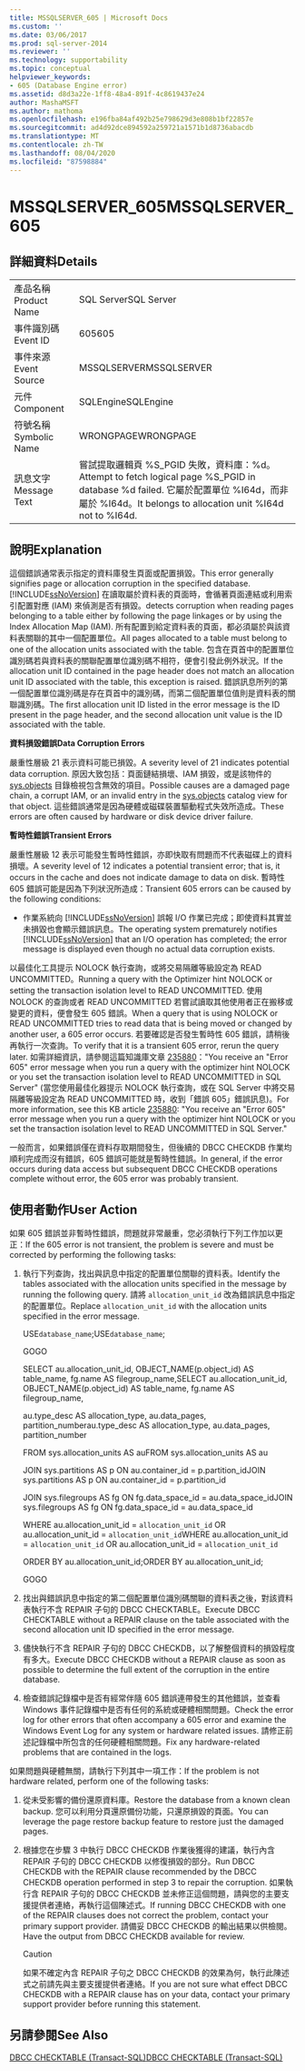 ```yaml
---
title: MSSQLSERVER_605 | Microsoft Docs
ms.custom: ''
ms.date: 03/06/2017
ms.prod: sql-server-2014
ms.reviewer: ''
ms.technology: supportability
ms.topic: conceptual
helpviewer_keywords:
- 605 (Database Engine error)
ms.assetid: d8d3a22e-1ff8-48a4-891f-4c8619437e24
author: MashaMSFT
ms.author: mathoma
ms.openlocfilehash: e196fba84af492b25e798629d3e808b1bf22857e
ms.sourcegitcommit: ad4d92dce894592a259721a1571b1d8736abacdb
ms.translationtype: MT
ms.contentlocale: zh-TW
ms.lasthandoff: 08/04/2020
ms.locfileid: "87598884"
---
```

# <a name="mssqlserver_605"></a><span data-ttu-id="19dd4-102">MSSQLSERVER_605</span><span class="sxs-lookup"><span data-stu-id="19dd4-102">MSSQLSERVER_605</span></span>
    
## <a name="details"></a><span data-ttu-id="19dd4-103">詳細資料</span><span class="sxs-lookup"><span data-stu-id="19dd4-103">Details</span></span>  
  
|||  
|-|-|  
|<span data-ttu-id="19dd4-104">產品名稱</span><span class="sxs-lookup"><span data-stu-id="19dd4-104">Product Name</span></span>|<span data-ttu-id="19dd4-105">SQL Server</span><span class="sxs-lookup"><span data-stu-id="19dd4-105">SQL Server</span></span>|  
|<span data-ttu-id="19dd4-106">事件識別碼</span><span class="sxs-lookup"><span data-stu-id="19dd4-106">Event ID</span></span>|<span data-ttu-id="19dd4-107">605</span><span class="sxs-lookup"><span data-stu-id="19dd4-107">605</span></span>|  
|<span data-ttu-id="19dd4-108">事件來源</span><span class="sxs-lookup"><span data-stu-id="19dd4-108">Event Source</span></span>|<span data-ttu-id="19dd4-109">MSSQLSERVER</span><span class="sxs-lookup"><span data-stu-id="19dd4-109">MSSQLSERVER</span></span>|  
|<span data-ttu-id="19dd4-110">元件</span><span class="sxs-lookup"><span data-stu-id="19dd4-110">Component</span></span>|<span data-ttu-id="19dd4-111">SQLEngine</span><span class="sxs-lookup"><span data-stu-id="19dd4-111">SQLEngine</span></span>|  
|<span data-ttu-id="19dd4-112">符號名稱</span><span class="sxs-lookup"><span data-stu-id="19dd4-112">Symbolic Name</span></span>|<span data-ttu-id="19dd4-113">WRONGPAGE</span><span class="sxs-lookup"><span data-stu-id="19dd4-113">WRONGPAGE</span></span>|  
|<span data-ttu-id="19dd4-114">訊息文字</span><span class="sxs-lookup"><span data-stu-id="19dd4-114">Message Text</span></span>|<span data-ttu-id="19dd4-115">嘗試提取邏輯頁 %S_PGID 失敗，資料庫：%d。</span><span class="sxs-lookup"><span data-stu-id="19dd4-115">Attempt to fetch logical page %S_PGID in database %d failed.</span></span> <span data-ttu-id="19dd4-116">它屬於配置單位 %I64d，而非屬於 %I64d。</span><span class="sxs-lookup"><span data-stu-id="19dd4-116">It belongs to allocation unit %I64d not to %I64d.</span></span>|  
  
## <a name="explanation"></a><span data-ttu-id="19dd4-117">說明</span><span class="sxs-lookup"><span data-stu-id="19dd4-117">Explanation</span></span>  
 <span data-ttu-id="19dd4-118">這個錯誤通常表示指定的資料庫發生頁面或配置損毀。</span><span class="sxs-lookup"><span data-stu-id="19dd4-118">This error generally signifies page or allocation corruption in the specified database.</span></span> [!INCLUDE[ssNoVersion](../../includes/ssnoversion-md.md)] <span data-ttu-id="19dd4-119">在讀取屬於資料表的頁面時，會循著頁面連結或利用索引配置對應 (IAM) 來偵測是否有損毀。</span><span class="sxs-lookup"><span data-stu-id="19dd4-119">detects corruption when reading pages belonging to a table either by following the page linkages or by using the Index Allocation Map (IAM).</span></span> <span data-ttu-id="19dd4-120">所有配置到給定資料表的頁面，都必須屬於與該資料表關聯的其中一個配置單位。</span><span class="sxs-lookup"><span data-stu-id="19dd4-120">All pages allocated to a table must belong to one of the allocation units associated with the table.</span></span> <span data-ttu-id="19dd4-121">包含在頁首中的配置單位識別碼若與資料表的關聯配置單位識別碼不相符，便會引發此例外狀況。</span><span class="sxs-lookup"><span data-stu-id="19dd4-121">If the allocation unit ID contained in the page header does not match an allocation unit ID associated with the table, this exception is raised.</span></span> <span data-ttu-id="19dd4-122">錯誤訊息所列的第一個配置單位識別碼是存在頁首中的識別碼，而第二個配置單位值則是資料表的關聯識別碼。</span><span class="sxs-lookup"><span data-stu-id="19dd4-122">The first allocation unit ID listed in the error message is the ID present in the page header, and the second allocation unit value is the ID associated with the table.</span></span>  
  
 <span data-ttu-id="19dd4-123">**資料損毀錯誤**</span><span class="sxs-lookup"><span data-stu-id="19dd4-123">**Data Corruption Errors**</span></span>  
  
 <span data-ttu-id="19dd4-124">嚴重性層級 21 表示資料可能已損毀。</span><span class="sxs-lookup"><span data-stu-id="19dd4-124">A severity level of 21 indicates potential data corruption.</span></span> <span data-ttu-id="19dd4-125">原因大致包括：頁面鏈結損壞、IAM 損毀，或是該物件的 [sys.objects](/sql/relational-databases/system-catalog-views/sys-objects-transact-sql) 目錄檢視包含無效的項目。</span><span class="sxs-lookup"><span data-stu-id="19dd4-125">Possible causes are a damaged page chain, a corrupt IAM, or an invalid entry in the [sys.objects](/sql/relational-databases/system-catalog-views/sys-objects-transact-sql) catalog view for that object.</span></span> <span data-ttu-id="19dd4-126">這些錯誤通常是因為硬體或磁碟裝置驅動程式失效所造成。</span><span class="sxs-lookup"><span data-stu-id="19dd4-126">These errors are often caused by hardware or disk device driver failure.</span></span>  
  
 <span data-ttu-id="19dd4-127">**暫時性錯誤**</span><span class="sxs-lookup"><span data-stu-id="19dd4-127">**Transient Errors**</span></span>  
  
 <span data-ttu-id="19dd4-128">嚴重性層級 12 表示可能發生暫時性錯誤，亦即快取有問題而不代表磁碟上的資料損壞。</span><span class="sxs-lookup"><span data-stu-id="19dd4-128">A severity level of 12 indicates a potential transient error; that is, it occurs in the cache and does not indicate damage to data on disk.</span></span> <span data-ttu-id="19dd4-129">暫時性 605 錯誤可能是因為下列狀況所造成：</span><span class="sxs-lookup"><span data-stu-id="19dd4-129">Transient 605 errors can be caused by the following conditions:</span></span>  
  
-   <span data-ttu-id="19dd4-130">作業系統向 [!INCLUDE[ssNoVersion](../../includes/ssnoversion-md.md)] 誤報 I/O 作業已完成；即使資料其實並未損毀也會顯示錯誤訊息。</span><span class="sxs-lookup"><span data-stu-id="19dd4-130">The operating system prematurely notifies [!INCLUDE[ssNoVersion](../../includes/ssnoversion-md.md)] that an I/O operation has completed; the error message is displayed even though no actual data corruption exists.</span></span>  
  
 <span data-ttu-id="19dd4-131">以最佳化工具提示 NOLOCK 執行查詢，或將交易隔離等級設定為 READ UNCOMMITTED。</span><span class="sxs-lookup"><span data-stu-id="19dd4-131">Running a query with the Optimizer hint NOLOCK or setting the transaction isolation level to READ UNCOMMITTED.</span></span> <span data-ttu-id="19dd4-132">使用 NOLOCK 的查詢或者 READ UNCOMMITTED 若嘗試讀取其他使用者正在搬移或變更的資料，便會發生 605 錯誤。</span><span class="sxs-lookup"><span data-stu-id="19dd4-132">When a query that is using NOLOCK or READ UNCOMMITTED tries to read data that is being moved or changed by another user, a 605 error occurs.</span></span> <span data-ttu-id="19dd4-133">若要確認是否發生暫時性 605 錯誤，請稍後再執行一次查詢。</span><span class="sxs-lookup"><span data-stu-id="19dd4-133">To verify that it is a transient 605 error, rerun the query later.</span></span> <span data-ttu-id="19dd4-134">如需詳細資訊，請參閱這篇知識庫文章 [235880](https://support.microsoft.com/kb/235880/en-us)："You receive an "Error 605" error message when you run a query with the optimizer hint NOLOCK or you set the transaction isolation level to READ UNCOMMITTED in SQL Server" (當您使用最佳化器提示 NOLOCK 執行查詢，或在 SQL Server 中將交易隔離等級設定為 READ UNCOMMITTED 時，收到「錯誤 605」錯誤訊息)。</span><span class="sxs-lookup"><span data-stu-id="19dd4-134">For more information, see this KB article [235880](https://support.microsoft.com/kb/235880/en-us): "You receive an "Error 605" error message when you run a query with the optimizer hint NOLOCK or you set the transaction isolation level to READ UNCOMMITTED in SQL Server."</span></span>  
  
 <span data-ttu-id="19dd4-135">一般而言，如果錯誤僅在資料存取期間發生，但後續的 DBCC CHECKDB 作業均順利完成而沒有錯誤，605 錯誤可能就是暫時性錯誤。</span><span class="sxs-lookup"><span data-stu-id="19dd4-135">In general, if the error occurs during data access but subsequent DBCC CHECKDB operations complete without error, the 605 error was probably transient.</span></span>  
  
## <a name="user-action"></a><span data-ttu-id="19dd4-136">使用者動作</span><span class="sxs-lookup"><span data-stu-id="19dd4-136">User Action</span></span>  
 <span data-ttu-id="19dd4-137">如果 605 錯誤並非暫時性錯誤，問題就非常嚴重，您必須執行下列工作加以更正：</span><span class="sxs-lookup"><span data-stu-id="19dd4-137">If the 605 error is not transient, the problem is severe and must be corrected by performing the following tasks:</span></span>  
  
1.  <span data-ttu-id="19dd4-138">執行下列查詢，找出與訊息中指定的配置單位關聯的資料表。</span><span class="sxs-lookup"><span data-stu-id="19dd4-138">Identify the tables associated with the allocation units specified in the message by running the following query.</span></span> <span data-ttu-id="19dd4-139">請將 `allocation_unit_id` 改為錯誤訊息中指定的配置單位。</span><span class="sxs-lookup"><span data-stu-id="19dd4-139">Replace `allocation_unit_id` with the allocation units specified in the error message.</span></span>  
  
     <span data-ttu-id="19dd4-140">USE`database_name`;</span><span class="sxs-lookup"><span data-stu-id="19dd4-140">USE`database_name`;</span></span>  
  
     <span data-ttu-id="19dd4-141">GO</span><span class="sxs-lookup"><span data-stu-id="19dd4-141">GO</span></span>  
  
     <span data-ttu-id="19dd4-142">SELECT au.allocation_unit_id, OBJECT_NAME(p.object_id) AS table_name, fg.name AS filegroup_name,</span><span class="sxs-lookup"><span data-stu-id="19dd4-142">SELECT au.allocation_unit_id, OBJECT_NAME(p.object_id) AS table_name, fg.name AS filegroup_name,</span></span>  
  
     <span data-ttu-id="19dd4-143">au.type_desc AS allocation_type, au.data_pages, partition_number</span><span class="sxs-lookup"><span data-stu-id="19dd4-143">au.type_desc AS allocation_type, au.data_pages, partition_number</span></span>  
  
     <span data-ttu-id="19dd4-144">FROM sys.allocation_units AS au</span><span class="sxs-lookup"><span data-stu-id="19dd4-144">FROM sys.allocation_units AS au</span></span>  
  
     <span data-ttu-id="19dd4-145">JOIN sys.partitions AS p ON au.container_id = p.partition_id</span><span class="sxs-lookup"><span data-stu-id="19dd4-145">JOIN sys.partitions AS p ON au.container_id = p.partition_id</span></span>  
  
     <span data-ttu-id="19dd4-146">JOIN sys.filegroups AS fg ON fg.data_space_id = au.data_space_id</span><span class="sxs-lookup"><span data-stu-id="19dd4-146">JOIN sys.filegroups AS fg ON fg.data_space_id = au.data_space_id</span></span>  
  
     <span data-ttu-id="19dd4-147">WHERE au.allocation_unit_id = `allocation_unit_id` OR au.allocation_unit_id = `allocation_unit_id`</span><span class="sxs-lookup"><span data-stu-id="19dd4-147">WHERE au.allocation_unit_id = `allocation_unit_id` OR au.allocation_unit_id = `allocation_unit_id`</span></span>  
  
     <span data-ttu-id="19dd4-148">ORDER BY au.allocation_unit_id;</span><span class="sxs-lookup"><span data-stu-id="19dd4-148">ORDER BY au.allocation_unit_id;</span></span>  
  
     <span data-ttu-id="19dd4-149">GO</span><span class="sxs-lookup"><span data-stu-id="19dd4-149">GO</span></span>  
  
2.  <span data-ttu-id="19dd4-150">找出與錯誤訊息中指定的第二個配置單位識別碼關聯的資料表之後，對該資料表執行不含 REPAIR 子句的 DBCC CHECKTABLE。</span><span class="sxs-lookup"><span data-stu-id="19dd4-150">Execute DBCC CHECKTABLE without a REPAIR clause on the table associated with the second allocation unit ID specified in the error message.</span></span>  
  
3.  <span data-ttu-id="19dd4-151">儘快執行不含 REPAIR 子句的 DBCC CHECKDB，以了解整個資料的損毀程度有多大。</span><span class="sxs-lookup"><span data-stu-id="19dd4-151">Execute DBCC CHECKDB without a REPAIR clause as soon as possible to determine the full extent of the corruption in the entire database.</span></span>  
  
4.  <span data-ttu-id="19dd4-152">檢查錯誤記錄檔中是否有經常伴隨 605 錯誤連帶發生的其他錯誤，並查看 Windows 事件記錄檔中是否有任何的系統或硬體相關問題。</span><span class="sxs-lookup"><span data-stu-id="19dd4-152">Check the error log for other errors that often accompany a 605 error and examine the Windows Event Log for any system or hardware related issues.</span></span> <span data-ttu-id="19dd4-153">請修正前述記錄檔中所包含的任何硬體相關問題。</span><span class="sxs-lookup"><span data-stu-id="19dd4-153">Fix any hardware-related problems that are contained in the logs.</span></span>  
  
 <span data-ttu-id="19dd4-154">如果問題與硬體無關，請執行下列其中一項工作：</span><span class="sxs-lookup"><span data-stu-id="19dd4-154">If the problem is not hardware related, perform one of the following tasks:</span></span>  
  
1.  <span data-ttu-id="19dd4-155">從未受影響的備份還原資料庫。</span><span class="sxs-lookup"><span data-stu-id="19dd4-155">Restore the database from a known clean backup.</span></span> <span data-ttu-id="19dd4-156">您可以利用分頁還原備份功能，只還原損毀的頁面。</span><span class="sxs-lookup"><span data-stu-id="19dd4-156">You can leverage the page restore backup feature to restore just the damaged pages.</span></span>  
  
2.  <span data-ttu-id="19dd4-157">根據您在步驟 3 中執行 DBCC CHECKDB 作業後獲得的建議，執行內含 REPAIR 子句的 DBCC CHECKDB 以修復損毀的部分。</span><span class="sxs-lookup"><span data-stu-id="19dd4-157">Run DBCC CHECKDB with the REPAIR clause recommended by the DBCC CHECKDB operation performed in step 3 to repair the corruption.</span></span> <span data-ttu-id="19dd4-158">如果執行含 REPAIR 子句的 DBCC CHECKDB 並未修正這個問題，請與您的主要支援提供者連絡，再執行這個陳述式。</span><span class="sxs-lookup"><span data-stu-id="19dd4-158">If running DBCC CHECKDB with one of the REPAIR clauses does not correct the problem, contact your primary support provider.</span></span> <span data-ttu-id="19dd4-159">請備妥 DBCC CHECKDB 的輸出結果以供檢閱。</span><span class="sxs-lookup"><span data-stu-id="19dd4-159">Have the output from DBCC CHECKDB available for review.</span></span>  
  
    > [!CAUTION]  
    >  <span data-ttu-id="19dd4-160">如果不確定內含 REPAIR 子句之 DBCC CHECKDB 的效果為何，執行此陳述式之前請先與主要支援提供者連絡。</span><span class="sxs-lookup"><span data-stu-id="19dd4-160">If you are not sure what effect DBCC CHECKDB with a REPAIR clause has on your data, contact your primary support provider before running this statement.</span></span>  
  
## <a name="see-also"></a><span data-ttu-id="19dd4-161">另請參閱</span><span class="sxs-lookup"><span data-stu-id="19dd4-161">See Also</span></span>  
 [<span data-ttu-id="19dd4-162">DBCC CHECKTABLE &#40;Transact-SQL&#41;</span><span class="sxs-lookup"><span data-stu-id="19dd4-162">DBCC CHECKTABLE &#40;Transact-SQL&#41;</span></span>](/sql/t-sql/database-console-commands/dbcc-checktable-transact-sql)  
  
  
